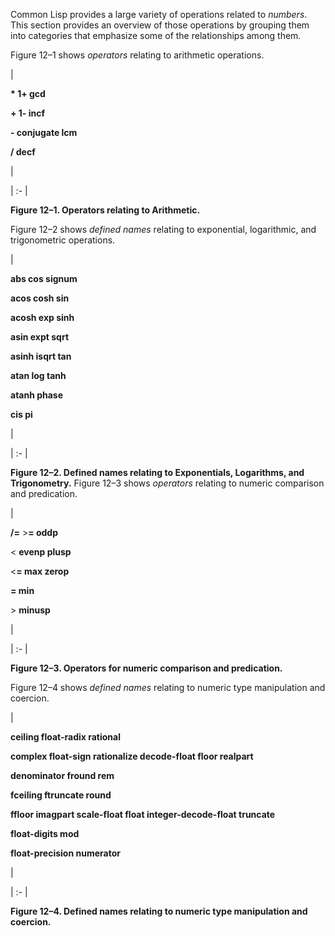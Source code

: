  



Common Lisp provides a large variety of operations related to *numbers*. This section provides an overview of those operations by grouping them into categories that emphasize some of the relationships among them. 



Figure 12–1 shows *operators* relating to arithmetic operations. 



|<p>**\* 1+ gcd** </p><p>**+ 1- incf** </p><p>**- conjugate lcm** </p><p>**/ decf**</p>|

| :- |





**Figure 12–1. Operators relating to Arithmetic.** 



Figure 12–2 shows *defined names* relating to exponential, logarithmic, and trigonometric operations. 



|<p>**abs cos signum** </p><p>**acos cosh sin** </p><p>**acosh exp sinh** </p><p>**asin expt sqrt** </p><p>**asinh isqrt tan** </p><p>**atan log tanh** </p><p>**atanh phase** </p><p>**cis pi**</p>|

| :- |





**Figure 12–2. Defined names relating to Exponentials, Logarithms, and Trigonometry.** Figure 12–3 shows *operators* relating to numeric comparison and predication. 



|<p>**/=** &gt;**= oddp** </p><p>&lt; **evenp plusp** </p><p>&lt;**= max zerop** </p><p>**= min** </p><p>&gt; **minusp**</p>|

| :- |





**Figure 12–3. Operators for numeric comparison and predication.** 







 



 



Figure 12–4 shows *defined names* relating to numeric type manipulation and coercion. 



|<p>**ceiling float-radix rational** </p><p>**complex float-sign rationalize decode-float floor realpart** </p><p>**denominator fround rem** </p><p>**fceiling ftruncate round** </p><p>**ffloor imagpart scale-float float integer-decode-float truncate** </p><p>**float-digits mod** </p><p>**float-precision numerator**</p>|

| :- |





**Figure 12–4. Defined names relating to numeric type manipulation and coercion.** 



